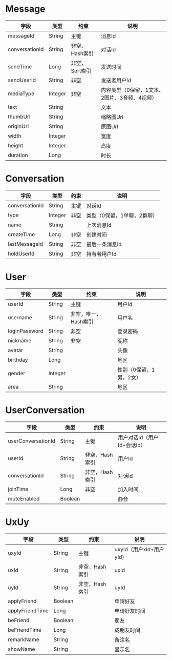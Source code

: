 # Message
| 字段  | 类型  | 约束  |  说明 |
|---|---|---|---|
| messageId  | String  | 主键  | 消息Id  |
| conversationId  | String  | 非空，Hash索引  | 对话Id  |
| sendTime  | Long  | 非空，Sort索引  | 发送时间  |
| sendUserId  | String  | 非空  | 发送者用户Id  |
| mediaType  | Integer  | 非空  | 内容类型（0保留，1文本、2图片、3音频、4视频）  |
| text  | String  |   | 文本  |
| thumbUrl  | String  |   | 缩略图Url  |
| originUrl  | String  |   | 原图Url  |
| width  | Integer  |   | 宽度  |
| height  | Integer  |   | 高度  |
| duration  | Long  |   | 时长  |

# Conversation
| 字段  | 类型  | 约束  |  说明 |
|---|---|---|---|
| conversationId  | String  | 主键  | 对话Id  |
| type  | Integer  | 非空  | 类型（0保留，1单聊，2群聊）  |
| name  | String  |   | 上次消息Id  |
| createTime  | Long  | 非空  | 创建时间  |
| lastMessageId  | String  | 非空  | 最后一条消息Id  |
| holdUserId  | String  | 非空  | 持有者用户Id  |

# User
| 字段  | 类型  | 约束  |  说明 |
|---|---|---|---|
| userId  | String  | 主键  | 用户Id  |
| username  | String  | 非空，唯一，Hash索引  | 用户名  |
| loginPassword  | String  | 非空  | 登录密码  |
| nickname  | String  | 非空  | 昵称  |
| avatar  | String  |   | 头像  |
| birthday  | Long  |   | 地区  |
| gender  | Integer  |   | 性别（0保留，1男，2女）  |
| area  | String  |   | 地区  |

# UserConversation
| 字段  | 类型  | 约束  |  说明 |
|---|---|---|---|
| userConversationId  | String  | 主键  | 用户对话Id（用户Id+会话Id）  |
| userId  | String  | 非空，Hash索引  | 用户Id  |
| conversationId  | String  | 非空，Hash索引  | 对话Id  |
| joinTime  | Long  | 非空  | 加入时间  |
| muteEnabled  | Boolean  |   | 静音  |

# UxUy
| 字段  | 类型  | 约束  |  说明 |
|---|---|---|---|
| uxyId  | String  | 主键  | uxyId（用户xId+用户yId）  |
| uxId  | String  | 非空，Hash索引  | uxId  |
| uyId  | String  | 非空，Hash索引  | uyId  |
| applyFriend  | Boolean  |   | 申请好友  |
| applyFriendTime  | Long  |   | 申请好友时间  |
| beFriend  | Boolean  |   | 朋友  |
| beFriendTime  | Long  |   | 成朋友时间  |
| remarkName  | String  |   | 备注名  |
| showName  | String  |   | 显示名  |
